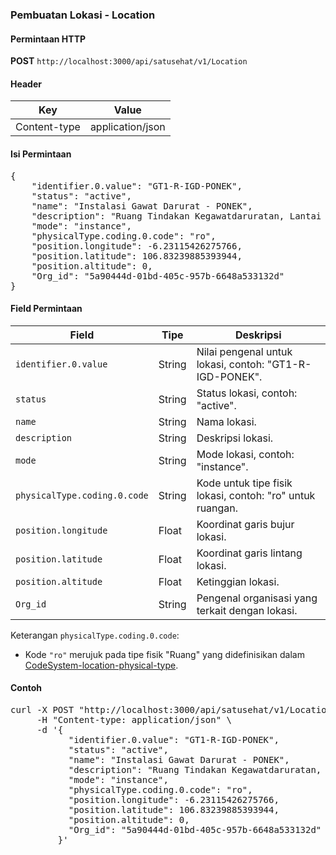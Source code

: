 ### Pembuatan Lokasi - Location

#### Permintaan HTTP
**POST** `http://localhost:3000/api/satusehat/v1/Location`

#### Header
| Key            | Value               |
|----------------|---------------------|
| Content-type   | application/json    |

#### Isi Permintaan
<pre>
{
    "identifier.0.value": "GT1-R-IGD-PONEK",
    "status": "active",
    "name": "Instalasi Gawat Darurat - PONEK",
    "description": "Ruang Tindakan Kegawatdaruratan, Lantai 1, Gedung Timur",
    "mode": "instance",
    "physicalType.coding.0.code": "ro",
    "position.longitude": -6.23115426275766,
    "position.latitude": 106.83239885393944,
    "position.altitude": 0,
    "Org_id": "5a90444d-01bd-405c-957b-6648a533132d"
}
</pre>

#### Field Permintaan
| Field                            | Tipe    | Deskripsi                                                                                       |
|----------------------------------|---------|-------------------------------------------------------------------------------------------------|
| `identifier.0.value`             | String  | Nilai pengenal untuk lokasi, contoh: "GT1-R-IGD-PONEK".                                        |
| `status`                         | String  | Status lokasi, contoh: "active".                                                                |
| `name`                           | String  | Nama lokasi.                                                                                    |
| `description`                    | String  | Deskripsi lokasi.                                                                               |
| `mode`                           | String  | Mode lokasi, contoh: "instance".                                                                |
| `physicalType.coding.0.code`    | String  | Kode untuk tipe fisik lokasi, contoh: "ro" untuk ruangan.                                       |
| `position.longitude`            | Float   | Koordinat garis bujur lokasi.                                                                   |
| `position.latitude`              | Float   | Koordinat garis lintang lokasi.                                                                 |
| `position.altitude`              | Float   | Ketinggian lokasi.                                                                              |
| `Org_id`                         | String  | Pengenal organisasi yang terkait dengan lokasi.                                                 |

Keterangan `physicalType.coding.0.code`:
- Kode `"ro"` merujuk pada tipe fisik "Ruang" yang didefinisikan dalam [CodeSystem-location-physical-type](http://localhost:3000/api/hl7/CodeSystem-location-physical-type).

#### Contoh
<pre>
curl -X POST "http://localhost:3000/api/satusehat/v1/Location" \
     -H "Content-type: application/json" \
     -d '{
           "identifier.0.value": "GT1-R-IGD-PONEK",
           "status": "active",
           "name": "Instalasi Gawat Darurat - PONEK",
           "description": "Ruang Tindakan Kegawatdaruratan, Lantai 1, Gedung Timur",
           "mode": "instance",
           "physicalType.coding.0.code": "ro",
           "position.longitude": -6.23115426275766,
           "position.latitude": 106.83239885393944,
           "position.altitude": 0,
           "Org_id": "5a90444d-01bd-405c-957b-6648a533132d"
         }'
</pre>
